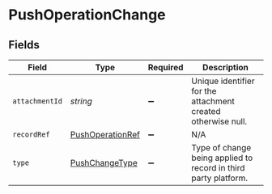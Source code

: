 # PushOperationChange


## Fields

| Field                                                           | Type                                                            | Required                                                        | Description                                                     |
| --------------------------------------------------------------- | --------------------------------------------------------------- | --------------------------------------------------------------- | --------------------------------------------------------------- |
| `attachmentId`                                                  | *string*                                                        | :heavy_minus_sign:                                              | Unique identifier for the attachment created otherwise null.    |
| `recordRef`                                                     | [PushOperationRef](../../models/shared/PushOperationRef.md)     | :heavy_minus_sign:                                              | N/A                                                             |
| `type`                                                          | [PushChangeType](../../models/shared/PushChangeType.md)         | :heavy_minus_sign:                                              | Type of change being applied to record in third party platform. |